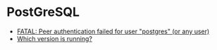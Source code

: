 # PostGreSQL

- [FATAL: Peer authentication failed for user "postgres" (or any user)](https://gist.github.com/AtulKsol/4470d377b448e56468baef85af7fd614)
- [Which version is running?](https://chartio.com/resources/tutorials/how-to-view-which-postgres-version-is-running/)